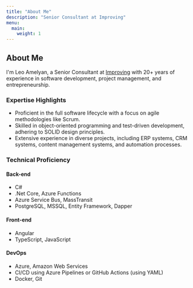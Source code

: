 ```yaml
---
title: "About Me"
description: "Senior Consultant at Improving"
menu:
  main:
    weight: 1
---
```

## About Me


I'm Leo Amelyan, a Senior Consultant at  [Improving](https://www.improving.com/) with 20+ years of experience in software development, project management, and entrepreneurship.

### Expertise Highlights
- Proficient in the full software lifecycle with a focus on agile methodologies like Scrum.
- Skilled in object-oriented programming and test-driven development, adhering to SOLID design principles.
- Extensive experience in diverse projects, including ERP systems, CRM systems, content management systems, and automation processes.

### Technical Proficiency

#### Back-end
- C#
- .Net Core, Azure Functions
- Azure Service Bus, MassTransit
- PostgreSQL, MSSQL, Entity Framework, Dapper

#### Front-end
- Angular
- TypeScript, JavaScript


#### DevOps
- Azure, Amazon Web Services
- CI/CD using Azure Pipelines or GitHub Actions (using YAML)
- Docker, Git
